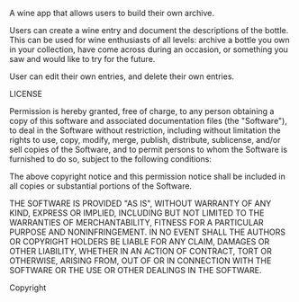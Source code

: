 A wine app that allows users to build their own archive.

Users can create a wine entry and document the descriptions of the bottle. This can be used for wine enthusiasts of all levels: archive a bottle you own in your collection, have come across during an occasion, or something you saw and would like to try for the future.

User can edit their own entries, and delete their own entries.


LICENSE

Permission is hereby granted, free of charge, to any person obtaining a copy of this software and associated documentation files (the "Software"), to deal in the Software without restriction, including without limitation the rights to use, copy, modify, merge, publish, distribute, sublicense, and/or sell copies of the Software, and to permit persons to whom the Software is furnished to do so, subject to the following conditions:

The above copyright notice and this permission notice shall be included in all copies or substantial portions of the Software.

THE SOFTWARE IS PROVIDED "AS IS", WITHOUT WARRANTY OF ANY KIND, EXPRESS OR IMPLIED, INCLUDING BUT NOT LIMITED TO THE WARRANTIES OF MERCHANTABILITY, FITNESS FOR A PARTICULAR PURPOSE AND NONINFRINGEMENT. IN NO EVENT SHALL THE AUTHORS OR COPYRIGHT HOLDERS BE LIABLE FOR ANY CLAIM, DAMAGES OR OTHER LIABILITY, WHETHER IN AN ACTION OF CONTRACT, TORT OR OTHERWISE, ARISING FROM, OUT OF OR IN CONNECTION WITH THE SOFTWARE OR THE USE OR OTHER DEALINGS IN THE SOFTWARE.

Copyright <Y2021> <imcarissa>
